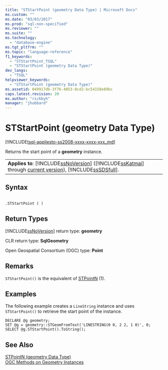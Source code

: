 ```yaml
---
title: "STStartPoint (geometry Data Type) | Microsoft Docs"
ms.custom: ""
ms.date: "03/03/2017"
ms.prod: "sql-non-specified"
ms.reviewer: ""
ms.suite: ""
ms.technology: 
  - "database-engine"
ms.tgt_pltfrm: ""
ms.topic: "language-reference"
f1_keywords: 
  - "STStartPoint_TSQL"
  - "STStartPoint (geometry Data Type)"
dev_langs: 
  - "TSQL"
helpviewer_keywords: 
  - "STStartPoint (geometry Data Type)"
ms.assetid: 049917db-3f76-4053-8cd2-bc54158e89bc
caps.latest.revision: 20
ms.author: "rickbyh"
manager: "jhubbard"
---
```

# STStartPoint (geometry Data Type)
[!INCLUDE[tsql-appliesto-ss2008-xxxx-xxxx-xxx_md](../../../a9retired/includes/tsql-appliesto-ss2008-xxxx-xxxx-xxx-md.md)]

  Returns the start point of a **geometry** instance.  
  
||  
|-|  
|**Applies to**: [!INCLUDE[ssNoVersion](../../../a9notintoc/includes/ssnoversion-md.md)] ([!INCLUDE[ssKatmai](../../../a9notintoc/includes/sskatmai-md.md)] through [current version](http://go.microsoft.com/fwlink/p/?LinkId=299658)), [!INCLUDE[ssSDSfull](../../../a9retired/includes/sssdsfull-md.md)].|  
  
## Syntax  
  
```  
  
.STStartPoint ( )  
```  
  
## Return Types  
 [!INCLUDE[ssNoVersion](../../../a9notintoc/includes/ssnoversion-md.md)] return type: **geometry**  
  
 CLR return type: **SqlGeometry**  
  
 Open Geospatial Consortium (OGC) type: **Point**  
  
## Remarks  
 `STStartPoint()` is the equivalent of [STPointN](../../../t-sql/data-types/stpointn-geometry-data-type.md) (1).  
  
## Examples  
 The following example creates a `LineString` instance and uses `STStartPoint()` to retrieve the start point of the instance.  
  
```  
DECLARE @g geometry;  
SET @g = geometry::STGeomFromText('LINESTRING(0 0, 2 2, 1 0)', 0;  
SELECT @g.STStartPoint().ToString();  
```  
  
## See Also  
 [STPointN &#40;geometry Data Type&#41;](../../../t-sql/data-types/stpointn-geometry-data-type.md)   
 [OGC Methods on Geometry Instances](../../../t-sql/data-types/ogc-methods-on-geometry-instances.md)  
  
  